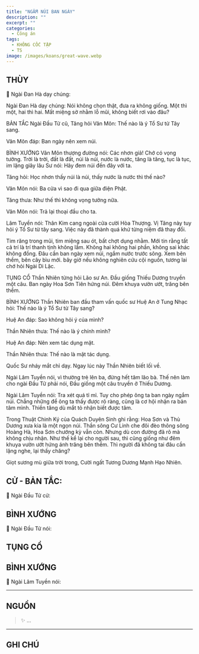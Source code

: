 ```yaml
---
title: "NGẮM NÚI BAN NGÀY"
description: ""
excerpt: ""
categories:
  - Công án
tags:
  - KHÔNG CỐC TẬP
  - TS 
image: /images/koans/great-wave.webp
---
```


## THÙY

📢 Ngài Đan Hà dạy chúng:



Ngài Đan Hà dạy chúng: Nói không chọn thật, đưa ra không giống. Một thì một, hai thì hai. Mất miệng sờ nhằm lỗ mũi, không biết rơi vào đâu?

BẢN TẮC
Ngài Đầu Tử cũ, Tăng hỏi Vân Môn: Thế nào là ý Tổ Sư từ Tây sang.

Vân Môn đáp: Ban ngày nên xem núi.

BÌNH XƯỚNG
Vân Môn thượng đường nói: Các nhơn giả! Chớ có vọng tưởng. Trời là trời, đất là đất, núi là núi, nước là nước, tăng là tăng, tục là tục, im lặng giây lâu Sư nói: Hãy đem núi đến đây với ta.

Tăng hỏi: Học nhơn thấy núi là núi, thấy nước là nước thì thế nào?

Vân Môn nói: Ba cửa vì sao đi qua giữa điện Phật.

Tăng thưa: Như thế thì không vọng tưởng nữa.

Vân Môn nói: Trả lại thoại đầu cho ta.

Lâm Tuyền nói: Thân Kim cang ngoài cửa cười Hòa Thượng. Vị Tăng này tuy hỏi ý Tổ Sư từ tây sang. Việc này đã thành quá khứ từng niệm đã thay đổi.

Tim răng trong mũi, tim miệng sau ót, bất chợt dụng nhằm. Mới tin rằng tất cả trí là trí thanh tịnh không lầm. Không hai không hai phần, không sai khác không đồng. Đâu cần ban ngày xem núi, ngắm nước trước sông. Xem bên thềm, bên cây bìu mới. bây giờ nếu không nghiên cứu cội nguồn, tương lai chớ hỏi Ngài Di Lặc.

TỤNG CỔ
Thần Nhiên từng hỏi Lão sư An.
Đầu giống Thiếu Dương truyền một câu.
Ban ngày Hoa Sơn Tiên hứng núi.
Đêm khuya vườn ướt, trăng bên thềm.

BÌNH XƯỚNG
Thần Nhiên ban đầu tham vấn quốc sư Huệ An ở Tung Nhạc hỏi: Thế nào là ý Tổ Sư từ Tây sang?

Huệ An đáp: Sao không hỏi ý của mình?

Thần Nhiên thưa: Thế nào là ý chính mình?

Huệ An đáp: Nên xem tác dụng mặt.

Thần Nhiên thưa: Thế nào là mặt tác dụng.

Quốc Sư nháy mắt chỉ dạy. Ngay lúc này Thần Nhiên biết lối về.

Ngài Lâm Tuyền nói, vì thường trẻ lên ba, đừng hết tâm lão bà. Thế nên làm cho ngài Đầu Tử phải nói, Đầu giống một câu truyền ở Thiếu Dương.

Ngài Lâm Tuyền nói: Tra xét quá tỉ mỉ. Tuy cho phép ông ta ban ngày ngắm núi. Chẳng những để ông ta thấy được rõ ràng, cũng là cơ hội nhận ra bản tâm mình. Thiền tăng dù mắt tỏ nhận biết được tâm.

Trong Thuật Chinh Ký của Quách Duyên Sinh ghi rằng: Hoa Sơn và Thủ Dương xưa kia là một ngọn núi. Thần sông Cư Linh che đôi đèo thông sông Hoàng Hà, Hoa Sơn chướng kỳ vẫn còn. Nhưng dù con đường đã rõ mà không chịu nhận. Như thế kể lại cho người sau, thì cũng giống như đêm khuya vườn ướt hứng ánh trăng bên thềm. Thì người đã không tai đâu cần lặng nghe, lại thấy chăng?

Giọt sương mù giữa trời trong,
Cười ngất Tương Dương Mạnh Hạo Nhiên.

## CỬ - BẢN TẮC:

📢 Ngài Đầu Tử cử:

> 

## BÌNH XƯỚNG

📢 Ngài Đầu Tử nói:



## TỤNG CỔ

> 

## BÌNH XƯỚNG

📢 Ngài Lâm Tuyền nói:



<hr class="blog-rule" />

## NGUỒN

> ✨ ...

<hr class="blog-rule" />

## GHI CHÚ

[^1]: ⭐️ <a href="/masters/Shaoshan-Huanpu" target="_blank">🔗 TS </a>
